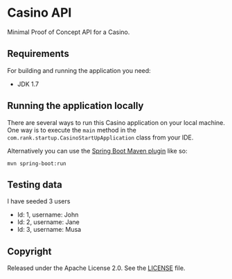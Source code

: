# Casino API

Minimal Proof of Concept API for a Casino.

## Requirements

For building and running the application you need:

- JDK 1.7

## Running the application locally

There are several ways to run this Casino application on your local machine. One way is to execute the `main` method in the `com.rank.startup.CasinoStartUpApplication` class from your IDE.

Alternatively you can use the [Spring Boot Maven plugin](https://docs.spring.io/spring-boot/docs/current/reference/html/build-tool-plugins-maven-plugin.html) like so:

```shell
mvn spring-boot:run
```

## Testing data

I have seeded 3 users
- Id: 1, username: John
- Id: 2, username: Jane
- Id: 3, username: Musa

## Copyright

Released under the Apache License 2.0. See the [LICENSE](https://github.com/codecentric/springboot-sample-app/blob/master/LICENSE) file.
